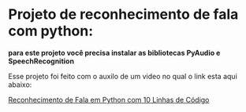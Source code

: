 <h1>Projeto de reconhecimento de fala com python:</h1>

<strong>para este projeto você precisa instalar as bibliotecas PyAudio e SpeechRecognition</strong>

<p>Esse projeto foi feito com o auxilo de um video no qual o link esta aqui abaixo:</p>

<a href="https://youtu.be/fMyzSrDoT-E" target="_blank">Reconhecimento de Fala em Python com 10 Linhas de Código
</a>